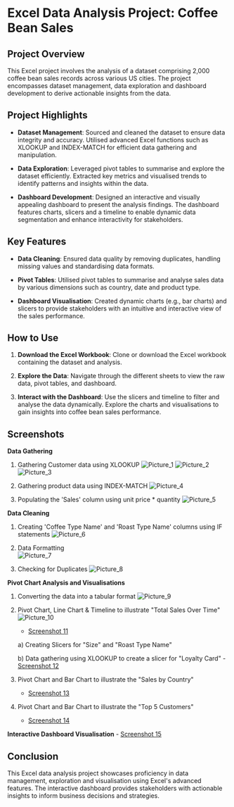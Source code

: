 # Excel Data Analysis Project: Coffee Bean Sales

## Project Overview

This Excel project involves the analysis of a dataset comprising 2,000 coffee bean sales records across various US cities. The project encompasses dataset management, data exploration and dashboard development to derive actionable insights from the data.

## Project Highlights

- **Dataset Management**: Sourced and cleaned the dataset to ensure data integrity and accuracy. Utilised advanced Excel functions such as XLOOKUP and INDEX-MATCH for efficient data gathering and manipulation.

- **Data Exploration**: Leveraged pivot tables to summarise and explore the dataset efficiently. Extracted key metrics and visualised trends to identify patterns and insights within the data.

- **Dashboard Development**: Designed an interactive and visually appealing dashboard to present the analysis findings. The dashboard features charts, slicers and a timeline to enable dynamic data segmentation and enhance interactivity for stakeholders.

## Key Features

- **Data Cleaning**: Ensured data quality by removing duplicates, handling missing values and standardising data formats.
  
- **Pivot Tables**: Utilised pivot tables to summarise and analyse sales data by various dimensions such as country, date and product type.
  
- **Dashboard Visualisation**: Created dynamic charts (e.g., bar charts) and slicers to provide stakeholders with an intuitive and interactive view of the sales performance.

## How to Use

1. **Download the Excel Workbook**: Clone or download the Excel workbook containing the dataset and analysis.
   
2. **Explore the Data**: Navigate through the different sheets to view the raw data, pivot tables, and dashboard.
   
3. **Interact with the Dashboard**: Use the slicers and timeline to filter and analyse the data dynamically. Explore the charts and visualisations to gain insights into coffee bean sales performance.

## Screenshots

**Data Gathering**

1. Gathering Customer data using XLOOKUP
![Picture_1](https://github.com/sonalitejura/portfolio-projects/assets/172199569/bb747467-8ebf-44a8-8931-2a78ded52cd7)
![Picture_2](https://github.com/sonalitejura/portfolio-projects/assets/172199569/20e13f02-15a9-4fd4-bc72-357549fcd057)
![Picture_3](https://github.com/sonalitejura/portfolio-projects/assets/172199569/57b95286-e844-41b3-b3ab-010e9c5fea67)

2. Gathering product data using INDEX-MATCH
   ![Picture_4](https://github.com/sonalitejura/portfolio-projects/assets/172199569/ba2977b9-b487-46fb-a2a3-ceae54366f94)

3. Populating the 'Sales' column using unit price * quantity
   ![Picture_5](https://github.com/sonalitejura/portfolio-projects/assets/172199569/9c4699b1-6906-47fb-aa6f-90366b9c2e8f) 

**Data Cleaning**
1. Creating 'Coffee Type Name' and 'Roast Type Name' columns using IF statements
![Picture_6](https://github.com/sonalitejura/portfolio-projects/assets/172199569/f4e8b96d-9c51-4a11-bbf9-e8fa01b32c25)

2. Data Formatting    
![Picture_7](https://github.com/sonalitejura/portfolio-projects/assets/172199569/b4d03550-a43b-4363-9102-3dd309869f67)

3. Checking for Duplicates
   ![Picture_8](https://github.com/sonalitejura/portfolio-projects/assets/172199569/5cdd4aff-0e79-4bd8-bbd1-62d1362d107f)

**Pivot Chart Analysis and Visualisations**
1. Converting the data into a tabular format 
   ![Picture_9](https://github.com/sonalitejura/portfolio-projects/assets/172199569/99f02660-e1d9-49b9-b0ae-e0460afac583)

2. Pivot Chart, Line Chart & Timeline to illustrate "Total Sales Over Time"
   ![Picture_10](https://github.com/sonalitejura/portfolio-projects/assets/172199569/7452cc69-9d22-47f7-b346-f5cc65499afc)
   - [Screenshot 11](https://github.com/sonalitejura/portfolio-projects/blob/main/excel-project/screenshots/screenshots/Picture_11.png)

    a) Creating Slicers for "Size" and "Roast Type Name"

    b) Data gathering using XLOOKUP to create a slicer for "Loyalty Card" 
         - [Screenshot 12](https://github.com/sonalitejura/portfolio-projects/blob/main/excel-project/screenshots/screenshots/Picture_12.png)

   

3. Pivot Chart and Bar Chart to illustrate the "Sales by Country"
   - [Screenshot 13](https://github.com/sonalitejura/portfolio-projects/blob/main/excel-project/screenshots/screenshots/Picture_13.png)

4. Pivot Chart and Bar Chart to illustrate the "Top 5 Customers"
   - [Screenshot 14](https://github.com/sonalitejura/portfolio-projects/blob/main/excel-project/screenshots/screenshots/Picture_14.png)

**Interactive Dashboard Visualisation**
     - [Screenshot 15](https://github.com/sonalitejura/portfolio-projects/blob/main/excel-project/screenshots/screenshots/Picture_15.png)


## Conclusion

This Excel data analysis project showcases proficiency in data management, exploration and visualisation using Excel's advanced features. The interactive dashboard provides stakeholders with actionable insights to inform business decisions and strategies.

